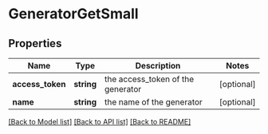 # GeneratorGetSmall

## Properties
Name | Type | Description | Notes
------------ | ------------- | ------------- | -------------
**access_token** | **string** | the access_token of the generator | [optional] 
**name** | **string** | the name of the generator | [optional] 

[[Back to Model list]](../README.md#documentation-for-models) [[Back to API list]](../README.md#documentation-for-api-endpoints) [[Back to README]](../README.md)


